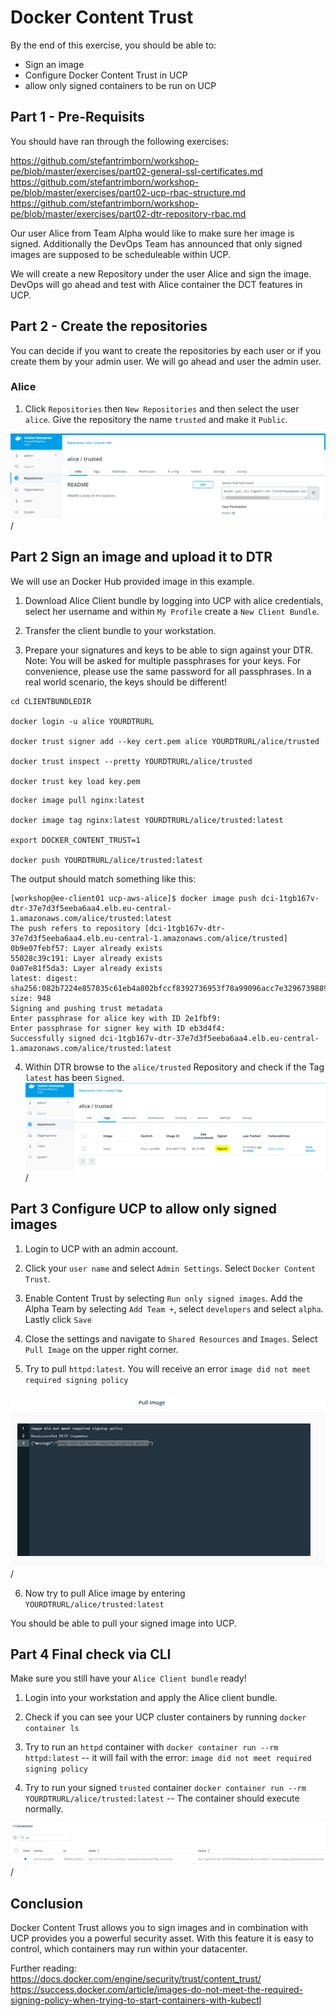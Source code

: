 # Docker Content Trust

By the end of this exercise, you should be able to:

 - Sign an image
 - Configure Docker Content Trust in UCP
 - allow only signed containers to be run on UCP
 
 

## Part 1 - Pre-Requisits

You should have ran through the following exercises:

https://github.com/stefantrimborn/workshop-pe/blob/master/exercises/part02-general-ssl-certificates.md
https://github.com/stefantrimborn/workshop-pe/blob/master/exercises/part02-ucp-rbac-structure.md 
https://github.com/stefantrimborn/workshop-pe/blob/master/exercises/part02-dtr-repository-rbac.md


Our user Alice from Team Alpha would like to make sure her image is signed. Additionally the DevOps Team has announced that only signed images are supposed to be scheduleable within UCP.

We will create a new Repository under the user Alice and sign the image. DevOps will go ahead and test with Alice container the DCT features in UCP.

## Part 2 - Create the repositories

You can decide if you want to create the repositories by each user or if you create them by your admin user. We will go ahead and user the admin user.

### Alice

1. Click `Repositories` then `New Repositories` and then select the user `alice`. Give the repository the name `trusted` and make it `Public`.

![dct01](../images/dct01.png)/


## Part 2 Sign an image and upload it to DTR

We will use an Docker Hub provided image in this example.

1. Download Alice Client bundle by logging into UCP with alice credentials, select her username and within `My Profile` create a `New Client Bundle`.

2. Transfer the client bundle to your workstation.

3. Prepare your signatures and keys to be able to sign against your DTR. Note: You will be asked for multiple passphrases for your keys.  For convenience, please use the same password for all passphrases. In a real world scenario, the keys should be different!
```
cd CLIENTBUNDLEDIR

docker login -u alice YOURDTRURL

docker trust signer add --key cert.pem alice YOURDTRURL/alice/trusted

docker trust inspect --pretty YOURDTRURL/alice/trusted

docker trust key load key.pem

```

```
docker image pull nginx:latest

docker image tag nginx:latest YOURDTRURL/alice/trusted:latest

export DOCKER_CONTENT_TRUST=1

docker push YOURDTRURL/alice/trusted:latest
 ```
 
The output should match something like this:
```
[workshop@ee-client01 ucp-aws-alice]$ docker image push dci-1tgb167v-dtr-37e7d3f5eeba6aa4.elb.eu-central-1.amazonaws.com/alice/trusted:latest
The push refers to repository [dci-1tgb167v-dtr-37e7d3f5eeba6aa4.elb.eu-central-1.amazonaws.com/alice/trusted]
0b9e07febf57: Layer already exists
55028c39c191: Layer already exists
0a07e81f5da3: Layer already exists
latest: digest: sha256:082b7224e857035c61eb4a802bfccf8392736953f78a99096acc7e3296739889 size: 948
Signing and pushing trust metadata
Enter passphrase for alice key with ID 2e1fbf9:
Enter passphrase for signer key with ID eb3d4f4:
Successfully signed dci-1tgb167v-dtr-37e7d3f5eeba6aa4.elb.eu-central-1.amazonaws.com/alice/trusted:latest

```

4. Within DTR browse to the `alice/trusted` Repository and check if the Tag `latest` has been `Signed`.
![dct02](../images/dct02.png)/


## Part 3 Configure UCP to allow only signed images

1. Login to UCP with an admin account.

2. Click your `user name` and select `Admin Settings`. Select `Docker Content Trust`.

3. Enable Content Trust by selecting `Run only signed images`. Add the Alpha Team by selecting `Add Team +`, select `developers` and select `alpha`. Lastly click `Save`

4. Close the settings and navigate to `Shared Resources` and `Images`. Select `Pull Image` on the upper right corner.

5. Try to pull `httpd:latest`. You will receive an error `image did not meet required signing policy`

![dct03](../images/dct03.png)/

6. Now try to pull Alice image by entering `YOURDTRURL/alice/trusted:latest` 

You should be able to pull your signed image into UCP.

## Part 4 Final check via CLI

Make sure you still have your `Alice Client bundle` ready!

1. Login into your workstation and apply the Alice client bundle.

2. Check if you can see your UCP cluster containers by running `docker container ls`

3. Try to run an `httpd` container with `docker container run --rm httpd:latest` -- it will fail with the error: `image did not meet required signing policy`

4. Try to run your signed `trusted` container `docker container run --rm YOURDTRURL/alice/trusted:latest` -- The container should execute normally.

![dct04](../images/dct04.png)/

## Conclusion

Docker Content Trust allows you to sign images and in combination with UCP provides you a powerful security asset. With this feature it is easy to control, which containers may run within your datacenter.

Further reading:
https://docs.docker.com/engine/security/trust/content_trust/
https://success.docker.com/article/images-do-not-meet-the-required-signing-policy-when-trying-to-start-containers-with-kubectl


